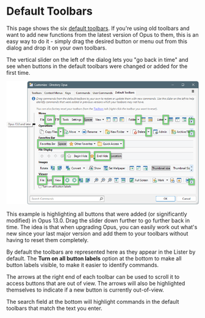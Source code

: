 # Default Toolbars

This page shows the six [default toolbars](/Manual/basic_concepts/the_lister/toolbars/the_default_toolbars/RAEDME.md). If you're using old toolbars and want to add new functions from the latest version of Opus to them, this is an easy way to do it - simply drag the desired button or menu out from this dialog and drop it on your own toolbars.

The vertical slider on the left of the dialog lets you "go back in time" and see when buttons in the default toolbars were changed or added for the first time.

![](/Manual/images/media/13/default_toolbars.png)

This example is highlighting all buttons that were added (or significantly modified) in Opus 13.0. Drag the slider down further to go further back in time. The idea is that when upgrading Opus, you can easily work out what's new since your last major version and add them to your toolbars without having to reset them completely.

By default the toolbars are represented here as they appear in the Lister by default. The **Turn on all button labels** option at the bottom to make all button labels visible, to make it easier to identify commands.

The arrows at the right end of each toolbar can be used to scroll it to access buttons that are out of view. The arrows will also be highlighted themselves to indicate if a new button is currently out-of-view.

The search field at the bottom will highlight commands in the default toolbars that match the text you enter.
